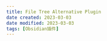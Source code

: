 ```yaml
---
title: File Tree Alternative Plugin
date created: 2023-03-03
date modified: 2023-03-03
tags: [Obsidian插件]
---
```

